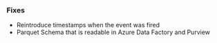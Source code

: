 ### Fixes
- Reintroduce timestamps when the event was fired
- Parquet Schema that is readable in Azure Data Factory and Purview
